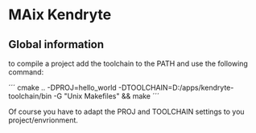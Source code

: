 # MAix Kendryte

## Global information

to compile a project add the toolchain to the PATH and use the following command:

´´´
cmake .. -DPROJ=hello_world -DTOOLCHAIN=D:/apps/kendryte-toolchain/bin -G "Unix Makefiles" && make
´´´

Of course you have to adapt the PROJ and TOOLCHAIN settings to you project/envrionment.


